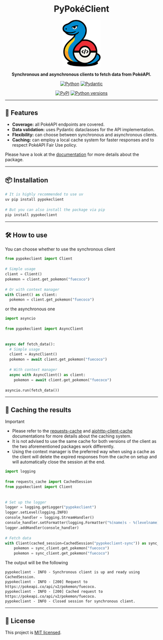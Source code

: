 <div align="center">

# PyPokéClient

<img src="https://raw.githubusercontent.com/RistoAle97/pokeapi-python-wrapper/main/docs/logo.png" width=25% />

**Synchronous and asynchronous clients to fetch data from PokéAPI.**

[![Python](https://img.shields.io/badge/Python-3776AB?style=for-the-badge&logo=python&logoColor=white)](https://github.com/python/cpython)
[![Pydantic](https://img.shields.io/badge/Pydantic-E92063?style=for-the-badge&logo=pydantic&logoColor=white)](https://github.com/pydantic/pydantic)

[![PyPI](https://img.shields.io/pypi/v/pypokeclient.svg?style=for-the-badge&logo=pypi&logoColor=white)](https://pypi.org/project/pypokeclient/)
[![Python versions](https://img.shields.io/pypi/pyversions/pypokeclient.svg?style=for-the-badge&logo=python&logoColor=white)](https://pypi.org/project/pypokeclient/)

</div>

---

## 📌 Features

- **Coverage:** all PokéAPI endpoints are covered.
- **Data validation:** uses Pydantic dataclasses for the API implementation.
- **Flexibility:** can choose between synchronous and asynchronous clients.
- **Caching:** can employ a local cache system for faster responses and to respect PokéAPI Fair Use policy.

Please have a look at the [documentation](https://ristoale97.github.io/pokeapi-python-wrapper/) for more details about the package.

---

## 📦 Installation

```bash
# It is highly recommended to use uv
uv pip install pypokeclient

# But you can also install the package via pip
pip install pypokeclient
```

---

## 🛠️ How to use

You can choose whether to use the synchronous client
```python
from pypokeclient import Client

# Simple usage
client = Client()
pokemon = client.get_pokemon("fuecoco")

# Or with context manager
with Client() as client:
  pokemon = client.get_pokemon("fuecoco")
```
or the asynchronous one
```python
import asyncio

from pypokeclient import AsyncClient


async def fetch_data():
  # Simple usage
  client = AsyncClient()
  pokemon = await client.get_pokemon("fuecoco")

  # With context manager
  async with AsyncClient() as client:
    pokemon = await client.get_pokemon("fuecoco")

asyncio.run(fetch_data())
```

---

## 💾 Caching the results

>[!IMPORTANT]
>- Please refer to the [requests-cache](https://requests-cache.readthedocs.io/en/stable/index.html) and [aiohttp-client-cache](https://aiohttp-client-cache.readthedocs.io/en/stable/index.html) documentations for more details about the caching system.
>- It is not advised to use the same cache for both versions of the client as the two aforementioned packages work differently.
>- Using the context manager is the preferred way when using a cache as the client will delete the expired responses from the cache on setup and will automatically close the session at the end.
```python
import logging

from requests_cache import CachedSession
from pypokeclient import Client


# Set up the logger
logger = logging.getLogger("pypokeclient")
logger.setLevel(logging.INFO)
console_handler = logging.StreamHandler()
console_handler.setFormatter(logging.Formatter("%(name)s - %(levelname)s - %(message)s"))
logger.addHandler(console_handler)

# Fetch data
with Client(cached_session=CachedSession("pypokeclient-sync")) as sync_client:
    pokemon = sync_client.get_pokemon("fuecoco")
    pokemon = sync_client.get_pokemon("fuecoco")
```
The output will be the following
```
pypokeclient - INFO - Synchronous client is up and ready using CachedSession.
pypokeclient - INFO - [200] Request to https://pokeapi.co/api/v2/pokemon/fuecoco.
pypokeclient - INFO - [200] Cached request to https://pokeapi.co/api/v2/pokemon/fuecoco.
pypokeclient - INFO - Closed session for synchronous client.
```

---

## 📝 License

This project is [MIT licensed](https://github.com/RistoAle97/pokeapi-python-wrapper/blob/main/LICENSE).
